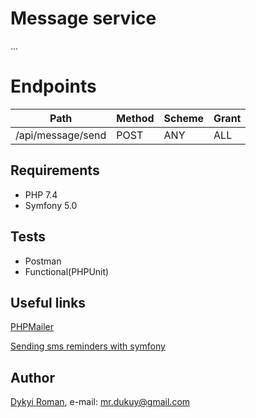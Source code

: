 Message service
=======

...

# Endpoints

| Path                    | Method | Scheme | Grant |
| ----------------------  | ------ | ------ | ----- |
| /api/message/send       | POST   | ANY    | ALL   |

## Requirements

* PHP 7.4
* Symfony 5.0

## Tests

* Postman
* Functional(PHPUnit)

## Useful links

[PHPMailer](https://github.com/PHPMailer/PHPMailer)

[Sending sms reminders with symfony](https://www.twilio.com/blog/sending-sms-reminders-with-symfony-php-framework)
    
## Author
[Dykyi Roman](https://www.linkedin.com/in/roman-dykyi-43428543/), e-mail: [mr.dukuy@gmail.com](mailto:mr.dukuy@gmail.com)
